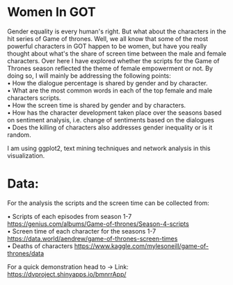 # Women In GOT
Gender equality is every human's right. But what about the characters in the hit series of Game of thrones. Well, we all know that some of the most powerful characters in GOT happen to be women, but have you really thought about what's the share of screen time between the male and female characters. Over here I have explored whether the scripts for the Game of Thrones season reflected the theme of female empowerment or not. By doing so, I will mainly be addressing the following points:  
• How the dialogue percentage is shared by gender and by character.   
• What are the most common words in each of the top female and male characters scripts.  
• How the screen time is shared by gender and by characters.   
• How has the character development taken place over the seasons based on sentiment analysis, i.e. change of sentiments based on the dialogues  
• Does the killing of characters also addresses gender inequality or is it random. 
 
I am using ggplot2, text mining techniques and network analysis in this visualization. 
 
# Data: 
For the analysis the scripts and the screen time can be collected from: 
 
• Scripts of each episodes from season 1-7 https://genius.com/albums/Game-of-thrones/Season-4-scripts  
• Screen time of each character for the seasons 1-7 https://data.world/aendrew/game-of-thrones-screen-times  
• Deaths of characters https://www.kaggle.com/mylesoneill/game-of-thrones/data 
 
 
For a quick demonstration head to ->
Link: https://dvproject.shinyapps.io/bmnrrApp/ 
